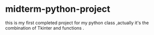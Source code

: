 # midterm-python-project
this is my first completed project for my python class ,actually it's the combination of Tkinter and functions . 
